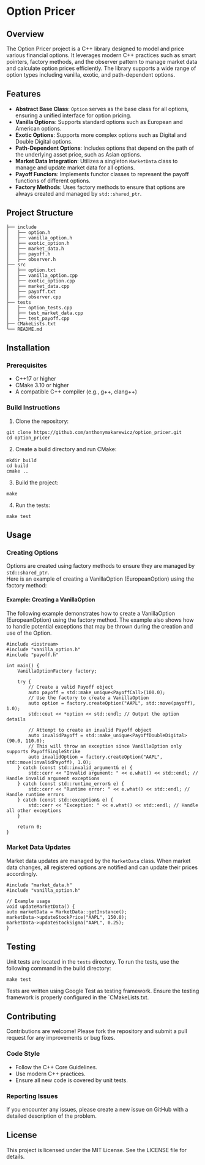 # Option Pricer

## Overview

The Option Pricer project is a C++ library designed to model and price various financial options. It leverages modern C++ practices such as smart pointers, factory methods, and the observer pattern to manage market data and calculate option prices efficiently. The library supports a wide range of option types including vanilla, exotic, and path-dependent options.

## Features

- **Abstract Base Class**: `Option` serves as the base class for all options, ensuring a unified interface for option pricing.
- **Vanilla Options**: Supports standard options such as European and American options.
- **Exotic Options**: Supports more complex options such as Digital and Double Digital options.
- **Path-Dependent Options**: Includes options that depend on the path of the underlying asset price, such as Asian options.
- **Market Data Integration**: Utilizes a singleton `MarketData` class to manage and update market data for all options.
- **Payoff Functors**: Implements functor classes to represent the payoff functions of different options.
- **Factory Methods**: Uses factory methods to ensure that options are always created and managed by `std::shared_ptr`.

## Project Structure

```plaintext
├── include
│   ├── option.h
│   ├── vanilla_option.h
│   ├── exotic_option.h
│   ├── market_data.h
│   ├── payoff.h
│   ├── observer.h
├── src
│   ├── option.txt
│   ├── vanilla_option.cpp
│   ├── exotic_option.cpp
│   ├── market_data.cpp
│   ├── payoff.txt
│   ├── observer.cpp
├── tests
│   ├── option_tests.cpp
│   ├── test_market_data.cpp
│   ├── test_payoff.cpp
├── CMakeLists.txt
└── README.md
```

## Installation

### Prerequisites
 - C++17 or higher
 - CMake 3.10 or higher 
 - A compatible C++ compiler (e.g., g++, clang++)

### Build Instructions
1. Clone the repository:
```
git clone https://github.com/anthonymakarewicz/option_pricer.git
cd option_pricer
```

2. Create a build directory and run CMake:
```
mkdir build
cd build
cmake ..
```

3. Build the project:
```
make
```

4. Run the tests:
```
make test
```

## Usage

### Creating Options
Options are created using factory methods to ensure they are managed by `std::shared_ptr`. <br>
Here is an example of creating a VanillaOption (EuropeanOption) using the factory method:

#### Example: Creating a VanillaOption 
The following example demonstrates how to create a VanillaOption (EuropeanOption) using the factory method.
The example also shows how to handle potential exceptions that may be thrown during the creation and use of the Option.

```
#include <iostream>
#include "vanilla_option.h"
#include "payoff.h"

int main() {
    VanillaOptionFactory factory;

    try {
        // Create a valid Payoff object
        auto payoff = std::make_unique<PayoffCall>(100.0);
        // Use the factory to create a VanillaOption
        auto option = factory.createOption("AAPL", std::move(payoff), 1.0);
        std::cout << *option << std::endl; // Output the option details

        // Attempt to create an invalid Payoff object
        auto invalidPayoff = std::make_unique<PayoffDoubleDigital>(90.0, 110.0);
        // This will throw an exception since VanillaOption only supports PayoffSingleStrike
        auto invalidOption = factory.createOption("AAPL", std::move(invalidPayoff), 1.0);
    } catch (const std::invalid_argument& e) {
        std::cerr << "Invalid argument: " << e.what() << std::endl; // Handle invalid argument exceptions
    } catch (const std::runtime_error& e) {
        std::cerr << "Runtime error: " << e.what() << std::endl; // Handle runtime errors
    } catch (const std::exception& e) {
        std::cerr << "Exception: " << e.what() << std::endl; // Handle all other exceptions
    }

    return 0;
}
```

### Market Data Updates
Market data updates are managed by the `MarketData` class.
When market data changes, all registered options are notified and can update their prices accordingly.

```
#include "market_data.h"
#include "vanilla_option.h"

// Example usage
void updateMarketData() {
auto marketData = MarketData::getInstance();
marketData->updateStockPrice("AAPL", 150.0);
marketData->updateStockSigma("AAPL", 0.25);
}
```

## Testing

Unit tests are located in the `tests` directory.
To run the tests, use the following command in the build directory:

```
make test
```

Tests are written using Google Test as testing framework.
Ensure the testing framework is properly configured in the `CMakeLists.txt.

## Contributing

Contributions are welcome! Please fork the repository and submit a pull request for any improvements or bug fixes.

### Code Style
- Follow the C++ Core Guidelines. 
- Use modern C++ practices. 
- Ensure all new code is covered by unit tests.

### Reporting Issues
If you encounter any issues, please create a new issue on GitHub with a detailed description of the problem.

## License
This project is licensed under the MIT License. See the LICENSE file for details.